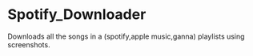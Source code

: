# Spotify_Downloader
Downloads all the songs in a (spotify,apple music,ganna) playlists using screenshots.
